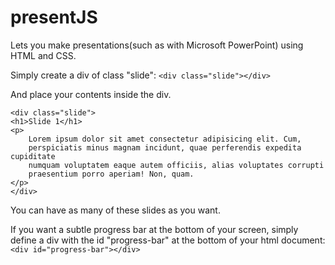 # presentJS

Lets you make presentations(such as with Microsoft PowerPoint) using HTML and CSS.

Simply create a div of class "slide": `<div class="slide"></div>`

And place your contents inside the div.

    <div class="slide">
    <h1>Slide 1</h1>
    <p>
        Lorem ipsum dolor sit amet consectetur adipisicing elit. Cum,
        perspiciatis minus magnam incidunt, quae perferendis expedita cupiditate
        numquam voluptatem eaque autem officiis, alias voluptates corrupti
        praesentium porro aperiam! Non, quam.
    </p>
    </div>

You can have as many of these slides as you want.

If you want a subtle progress bar at the bottom of your screen, simply define a div with the id "progress-bar" at the bottom of your html document: `<div id="progress-bar"></div>`
